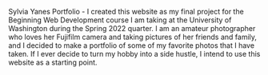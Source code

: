 Sylvia Yanes Portfolio -
I created this website as my final project for the Beginning Web Development course I am taking at the University of Washington during the Spring 2022 quarter. I am an amateur photographer who loves her Fujifilm camera and taking pictures of her friends and family, and I decided to make a portfolio of some of my favorite photos that I have taken. If I ever decide to turn my hobby into a side hustle, I intend to use this website as a starting point.
